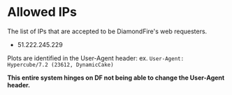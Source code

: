 # Allowed IPs
The list of IPs that are accepted to be DiamondFire's web requesters.
- 51.222.245.229

Plots are identified in the User-Agent header:
ex. `User-Agent: Hypercube/7.2 (23612, DynamicCake)`

**This entire system hinges on DF not being able to change the User-Agent header.**

